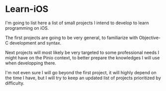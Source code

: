 Learn-iOS
=========

I'm going to list here a list of small projects I intend to develop to learn programming on iOS.

The first projects are going to be very general, to familiarize with Objective-C development and syntax. 

Next projects will most likely be very targeted to some professional needs I might have on the Pinio context, to better prepare the knowledges I will use when developping there.


I'm not even sure I will go beyond the first project, it will highly depend on the time I have, but I will try to keep an updated list of projects prioritized by difficulty.

